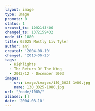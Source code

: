 ```yaml
---
layout: image
type: image
promote: 0
status: 1
created_ts: 1092143406
changed_ts: 1372159432
node_id: 1080
title: 03025 Mostly Liv Tyler
author: anj
created: '2004-08-10'
changed: '2013-06-25'
tags:
  - Highlights
  - The Return Of The King
  - 2003/12 - December 2003
images:
  - src: image/images/130_3025-1080.jpg
    name: 130_3025-1080.jpg
url: "/node/1080/"
aliases: []
date: '2004-08-10'
---
```


